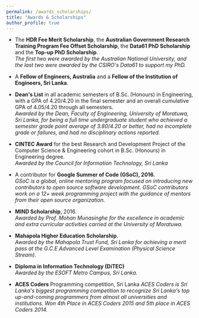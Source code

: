 ```yaml
---
permalink: /awards_scholarships/
title: "Awards & Scholarships"
author_profile: true
---
```


* The <b>HDR Fee Merit Scholarship</b>, the <b>Australian Government Research Training Program Fee Offset Scholarship</b>, the <b>Data61 PhD Scholarship</b> and the <b>Top-up PhD Scholarship</b>.  
<i>The first two were awarded by the Australian National University, and the last two were awarded by the CSIRO's Data61 to support my PhD.</i>

* A <b>Fellow of Engineers, Australia</b> and a <b>Fellow of the Institution of Engineers, Sri Lanka</b>.

* <b>Dean's List</b> in all academic semesters of B.Sc. (Honours) in Engineering, with a GPA of 4.20/4.20 in the final semester and an overall cumulative GPA of 4.05/4.20 through all semesters.  
<i> Awarded by the Dean, Faculty of Engineering, University of Moratuwa, Sri Lanka, for being a full time undergraduate student who achieved a semester grade point average of 3.80/4.20 or better, had no incomplete grade or failures, and had no disciplinary actions reported.</i>

* <b>CINTEC Award</b>  for the best Research and Development Project of the Computer Science & Engineering cohort in B.Sc. (Honours) in Engineering degree.  
<i>Awarded by the Council for Information Technology, Sri Lanka</i>
  
* A contributor for <b>Google Summer of Code (GSoC), 2016.</b>  
  <i>GSoC is a global, online mentoring program focused on introducing new contributors to open source software development. GSoC contributors work on a 12+ week programming project with the guidance of mentors from their open source organization.</i>


* <b>MIND Scholarship</b>, 2016.  
  <i>Awarded by Prof. Mohan Munasinghe for the excellence in academic and extra curricular activities carried at the University of Moratuwa.</i>
    
* <b>Mahapola Higher Education Scholarship.</b>  
    <i>Awarded by the Mahapola Trust Fund, Sri Lanka for achieving a merit pass at the G.C.E Advanced Level Examination (Physical Science Stream).</i>
    
* <b>Diploma in Information Technology (DiTEC)</b>  
    <i>Awarded by the ESOFT Metro Campus, Sri Lanka.</i>
    
* <b>ACES Coders</b> Programming competition, Sri Lanka 
    <i>ACES Coders is Sri Lanka's biggest programming competition to recognize Sri Lanka's top up-and-coming programmers from almost all universities and institutions. Won 4th Place in ACES Coders 2015 and 5th place in ACES Coders 2014.</i>
    
    
